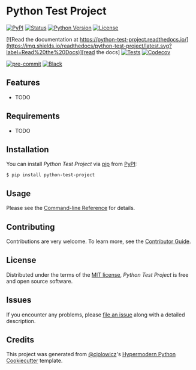 # Python Test Project

[![PyPI](https://img.shields.io/pypi/v/python-test-project.svg)][pypi_]
[![Status](https://img.shields.io/pypi/status/python-test-project.svg)][status]
[![Python Version](https://img.shields.io/pypi/pyversions/python-test-project)][python version]
[![License](https://img.shields.io/pypi/l/python-test-project)][license]

[![Read the documentation at https://python-test-project.readthedocs.io/](https://img.shields.io/readthedocs/python-test-project/latest.svg?label=Read%20the%20Docs)][read the docs]
[![Tests](https://github.com/Wilhelmsson177/python-test-project/workflows/Tests/badge.svg)][tests]
[![Codecov](https://codecov.io/gh/Wilhelmsson177/python-test-project/branch/main/graph/badge.svg)][codecov]

[![pre-commit](https://img.shields.io/badge/pre--commit-enabled-brightgreen?logo=pre-commit&logoColor=white)][pre-commit]
[![Black](https://img.shields.io/badge/code%20style-black-000000.svg)][black]

[pypi_]: https://pypi.org/project/python-test-project/
[status]: https://pypi.org/project/python-test-project/
[python version]: https://pypi.org/project/python-test-project
[read the docs]: https://python-test-project.readthedocs.io/
[tests]: https://github.com/Wilhelmsson177/python-test-project/actions?workflow=Tests
[codecov]: https://app.codecov.io/gh/Wilhelmsson177/python-test-project
[pre-commit]: https://github.com/pre-commit/pre-commit
[black]: https://github.com/psf/black

## Features

- TODO

## Requirements

- TODO

## Installation

You can install _Python Test Project_ via [pip] from [PyPI]:

```console
$ pip install python-test-project
```

## Usage

Please see the [Command-line Reference] for details.

## Contributing

Contributions are very welcome.
To learn more, see the [Contributor Guide].

## License

Distributed under the terms of the [MIT license][license],
_Python Test Project_ is free and open source software.

## Issues

If you encounter any problems,
please [file an issue] along with a detailed description.

## Credits

This project was generated from [@cjolowicz]'s [Hypermodern Python Cookiecutter] template.

[@cjolowicz]: https://github.com/cjolowicz
[pypi]: https://pypi.org/
[hypermodern python cookiecutter]: https://github.com/cjolowicz/cookiecutter-hypermodern-python
[file an issue]: https://github.com/Wilhelmsson177/python-test-project/issues
[pip]: https://pip.pypa.io/

<!-- github-only -->

[license]: https://github.com/Wilhelmsson177/python-test-project/blob/main/LICENSE
[contributor guide]: https://github.com/Wilhelmsson177/python-test-project/blob/main/CONTRIBUTING.md
[command-line reference]: https://python-test-project.readthedocs.io/en/latest/usage.html
